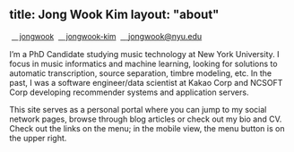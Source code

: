 title: Jong Wook Kim
layout: "about"
---

<style type="text/css">
span.fa { font-size: 10pt; }
span.fa:before { font-family: FontAwesome; }
span.fa-github:before { content: "\f09b"; }
span.fa-github-square:before { content: "\f092"; }
span.fa-linkedin-square:before { content: "\f08c"; }
span.fa-envelope:before{ content: "\f0e0"; }
</style>

&nbsp;<a href="https://github.com/jongwook"><span class="fa fa-github-square">&nbsp;jongwook</span></a>&nbsp;&nbsp;<a href="https://www.linkedin.com/in/jongwook-kim"><span class="fa fa-linkedin-square">&nbsp;jongwook-kim</span></a>&nbsp;&nbsp;<a href="mailto:jongwook@nyu.edu"><span class="fa fa-envelope">&nbsp;jongwook@nyu.edu</span></a>

I’m a PhD Candidate studying music technology at New York University. I focus in music informatics and machine learning, looking for solutions to automatic transcription, source separation, timbre modeling, etc. In the past, I was a software engineer/data scientist at Kakao Corp and NCSOFT Corp developing recommender systems and application servers.

This site serves as a personal portal where you can jump to my social network pages, browse through blog articles or check out my bio and CV. Check out the links on the menu; in the mobile view, the menu button is on the upper right.
